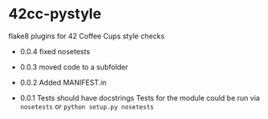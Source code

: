 # 42cc-pystyle
flake8 plugins for 42 Coffee Cups style checks

- 0.0.4
fixed nosetests

- 0.0.3
moved code to a subfolder

- 0.0.2
Added MANIFEST.in

- 0.0.1
Tests should have docstrings
Tests for the module could be run via `nosetests` or `python setup.py nosetests`